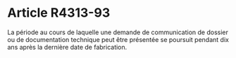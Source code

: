 # Article R4313-93

La période au cours de laquelle une demande de communication de dossier ou de documentation technique peut être présentée se poursuit pendant dix ans après la dernière date de fabrication.